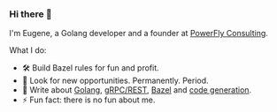 ### Hi there 👋

I'm Eugene, a Golang developer and a founder at [PowerFly Consulting](https://powerfly.ca).

What I do:

- 🛠️ Build Bazel rules for fun and profit.
- 👯 Look for new opportunities. Permanently. Period.
- 📝 Write about [Golang](https://ekhabarov.com/tags/golang?utm_source=github), [gRPC/REST](https://ekhabarov.com/tags/api?utm_source=github), [Bazel](https://ekhabarov.com/tags/bazel?utm_source=github) and [code generation](https://ekhabarov.com/tags/generators?utm_source=github).
- ⚡ Fun fact: there is no fun about me. 
